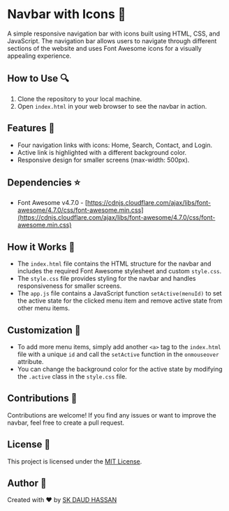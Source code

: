 # Navbar with Icons :rocket:

A simple responsive navigation bar with icons built using HTML, CSS, and JavaScript. The navigation bar allows users to navigate through different sections of the website and uses Font Awesome icons for a visually appealing experience.


## How to Use :mag:

1. Clone the repository to your local machine.
2. Open `index.html` in your web browser to see the navbar in action.

## Features :floppy_disk:

- Four navigation links with icons: Home, Search, Contact, and Login.
- Active link is highlighted with a different background color.
- Responsive design for smaller screens (max-width: 500px).

## Dependencies :star:

- Font Awesome v4.7.0 - [https://cdnjs.cloudflare.com/ajax/libs/font-awesome/4.7.0/css/font-awesome.min.css](https://cdnjs.cloudflare.com/ajax/libs/font-awesome/4.7.0/css/font-awesome.min.css)

## How it Works :link:

- The `index.html` file contains the HTML structure for the navbar and includes the required Font Awesome stylesheet and custom `style.css`.
- The `style.css` file provides styling for the navbar and handles responsiveness for smaller screens.
- The `app.js` file contains a JavaScript function `setActive(menuId)` to set the active state for the clicked menu item and remove active state from other menu items.

## Customization :art:

- To add more menu items, simply add another `<a>` tag to the `index.html` file with a unique `id` and call the `setActive` function in the `onmouseover` attribute.
- You can change the background color for the active state by modifying the `.active` class in the `style.css` file.

## Contributions :raised_hands:

Contributions are welcome! If you find any issues or want to improve the navbar, feel free to create a pull request.

## License :scroll:

This project is licensed under the [MIT License](LICENSE).

## Author :pencil:

Created with ❤️ by [SK DAUD HASSAN](https://github.com/Daudgit)






